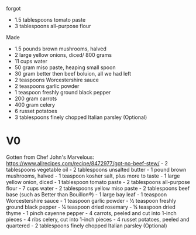 
forgot
- 1.5 tablespoons tomato paste
- 3 tablespoons all-purpose flour

Made
- 1.5 pounds brown mushrooms, halved
- 2 large yellow onions, diced/ 800 grams
- 11 cups water
- 50 gram miso paste, heaping small spoon
- 30 gram better then beef boluion, all we had left
- 2 teaspoons Worcestershire sauce
- 2 teaspoons garlic powder
- 1 teaspoon freshly ground black pepper
- 200 gram carrots
- 400 gram celery
- 6 russet potatoes
- 3 tablespoons finely chopped Italian parsley (Optional)


# V0
Gotten from Chef John's Marvelous: 
https://www.allrecipes.com/recipe/8472977/got-no-beef-stew/
    - 2 tablespoons vegetable oil
    - 2 tablespoons unsalted butter
    - 1 pound brown mushrooms, halved
    - 1 teaspoon kosher salt, plus more to taste
    - 1 large yellow onion, diced
    - 1 tablespoon tomato paste
    - 2 tablespoons all-purpose flour
    - 7 cups water
    - 2 tablespoons yellow miso paste
    - 2 tablespoons beef base (such as Better than Bouillon®)
    - 1 large bay leaf
    - 1 teaspoon Worcestershire sauce
    - 1 teaspoon garlic powder
    - ½ teaspoon freshly ground black pepper
    - ¼ teaspoon dried rosemary
    - ¼ teaspoon dried thyme
    - 1 pinch cayenne pepper
    - 4 carrots, peeled and cut into 1-inch pieces
    - 4 ribs celery, cut into 1-inch pieces
    - 4 russet potatoes, peeled and quartered
    - 2 tablespoons finely chopped Italian parsley (Optional)
